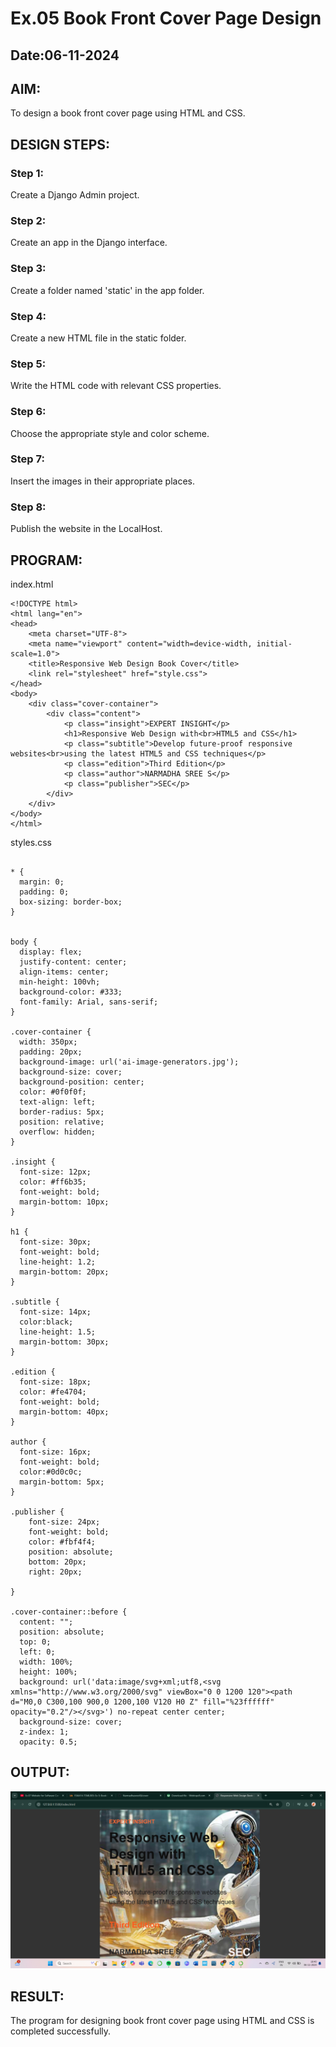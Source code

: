 # Ex.05 Book Front Cover Page Design
## Date:06-11-2024

## AIM:
To design a book front cover page using HTML and CSS.

## DESIGN STEPS:

### Step 1:
Create a Django Admin project.

### Step 2:
Create an app in the Django interface.

### Step 3:
Create a folder named 'static' in the app folder.

### Step 4:
Create a new HTML file in the static folder.

### Step 5:
Write the HTML code with relevant CSS properties.

### Step 6:
Choose the appropriate style and color scheme.

### Step 7:
Insert the images in their appropriate places.

### Step 8:
Publish the website in the LocalHost.

## PROGRAM:
index.html
```
<!DOCTYPE html>
<html lang="en">
<head>
    <meta charset="UTF-8">
    <meta name="viewport" content="width=device-width, initial-scale=1.0">
    <title>Responsive Web Design Book Cover</title>
    <link rel="stylesheet" href="style.css">
</head>
<body>
    <div class="cover-container">
        <div class="content">
            <p class="insight">EXPERT INSIGHT</p>
            <h1>Responsive Web Design with<br>HTML5 and CSS</h1>
            <p class="subtitle">Develop future-proof responsive websites<br>using the latest HTML5 and CSS techniques</p>
            <p class="edition">Third Edition</p>
            <p class="author">NARMADHA SREE S</p>
            <p class="publisher">SEC</p>
        </div>
    </div>
</body>
</html>
```
styles.css
```

* {
  margin: 0;
  padding: 0;
  box-sizing: border-box;
}


body {
  display: flex;
  justify-content: center;
  align-items: center;
  min-height: 100vh;
  background-color: #333;
  font-family: Arial, sans-serif;
}

.cover-container {
  width: 350px;
  padding: 20px;
  background-image: url('ai-image-generators.jpg');
  background-size: cover;
  background-position: center;
  color: #0f0f0f;
  text-align: left;
  border-radius: 5px;
  position: relative;
  overflow: hidden;
}

.insight {
  font-size: 12px;
  color: #ff6b35;
  font-weight: bold;
  margin-bottom: 10px;
}

h1 {
  font-size: 30px;
  font-weight: bold;
  line-height: 1.2;
  margin-bottom: 20px;
}

.subtitle {
  font-size: 14px;
  color:black;
  line-height: 1.5;
  margin-bottom: 30px;
}

.edition {
  font-size: 18px;
  color: #fe4704;
  font-weight: bold;
  margin-bottom: 40px;
}

author {
  font-size: 16px;
  font-weight: bold;
  color:#0d0c0c;
  margin-bottom: 5px;
}

.publisher {
    font-size: 24px;
    font-weight: bold;
    color: #fbf4f4;
    position: absolute;
    bottom: 20px;
    right: 20px; 

}

.cover-container::before {
  content: "";
  position: absolute;
  top: 0;
  left: 0;
  width: 100%;
  height: 100%;
  background: url('data:image/svg+xml;utf8,<svg xmlns="http://www.w3.org/2000/svg" viewBox="0 0 1200 120"><path d="M0,0 C300,100 900,0 1200,100 V120 H0 Z" fill="%23ffffff" opacity="0.2"/></svg>') no-repeat center center;
  background-size: cover;
  z-index: 1;
  opacity: 0.5; 
```

## OUTPUT:
![alt text](<Screenshot (30)-1.png>)
## RESULT:
The program for designing book front cover page using HTML and CSS is completed successfully.
